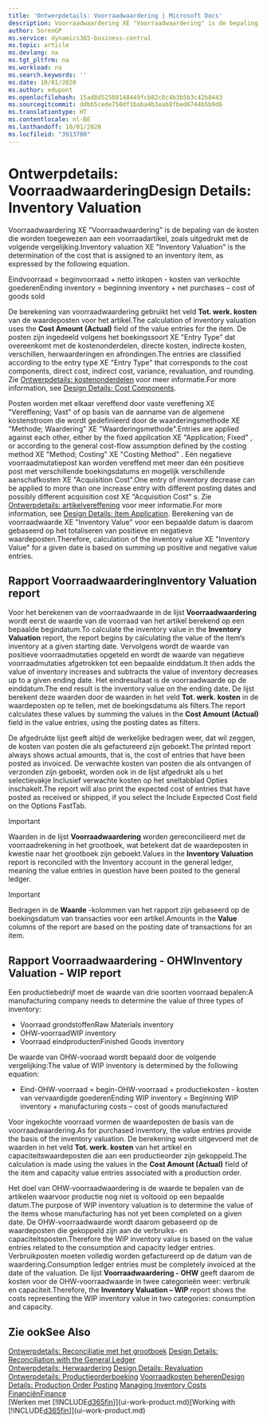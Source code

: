```yaml
---
title: 'Ontwerpdetails: Voorraadwaardering | Microsoft Docs'
description: Voorraadwaardering XE "Voorraadwaardering" is de bepaling van de kosten die worden toegewezen aan een voorraadartikel, zoals uitgedrukt met de volgende vergelijking.
author: SorenGP
ms.service: dynamics365-business-central
ms.topic: article
ms.devlang: na
ms.tgt_pltfrm: na
ms.workload: na
ms.search.keywords: ''
ms.date: 10/01/2020
ms.author: edupont
ms.openlocfilehash: 15ad8d52508148449fcb82c8c4b3b5b3c42b8443
ms.sourcegitcommit: ddbb5cede750df1baba4b3eab8fbed6744b5b9d6
ms.translationtype: HT
ms.contentlocale: nl-BE
ms.lasthandoff: 10/01/2020
ms.locfileid: "3913700"
---
```

# <a name="design-details-inventory-valuation"></a><span data-ttu-id="c394a-103">Ontwerpdetails: Voorraadwaardering</span><span class="sxs-lookup"><span data-stu-id="c394a-103">Design Details: Inventory Valuation</span></span>
<span data-ttu-id="c394a-104">Voorraadwaardering XE "Voorraadwaardering" is de bepaling van de kosten die worden toegewezen aan een voorraadartikel, zoals uitgedrukt met de volgende vergelijking.</span><span class="sxs-lookup"><span data-stu-id="c394a-104">Inventory valuation XE "Inventory Valuation"  is the determination of the cost that is assigned to an inventory item, as expressed by the following equation.</span></span>  

<span data-ttu-id="c394a-105">Eindvoorraad = beginvoorraad + netto inkopen - kosten van verkochte goederen</span><span class="sxs-lookup"><span data-stu-id="c394a-105">Ending inventory = beginning inventory + net purchases – cost of goods sold</span></span>  

<span data-ttu-id="c394a-106">De berekening van voorraadwaardering gebruikt het veld **Tot. werk. kosten** van de waardeposten voor het artikel.</span><span class="sxs-lookup"><span data-stu-id="c394a-106">The calculation of inventory valuation uses the **Cost Amount (Actual)** field of the value entries for the item.</span></span> <span data-ttu-id="c394a-107">De posten zijn ingedeeld volgens het boekingssoort XE "Entry Type" dat overeenkomt met de kostenonderdelen, directe kosten, indirecte kosten, verschillen, herwaarderingen en afrondingen.</span><span class="sxs-lookup"><span data-stu-id="c394a-107">The entries are classified according to the entry type XE "Entry Type"  that corresponds to the cost components, direct cost, indirect cost, variance, revaluation, and rounding.</span></span> <span data-ttu-id="c394a-108">Zie [Ontwerpdetails: kostenonderdelen](design-details-cost-components.md) voor meer informatie.</span><span class="sxs-lookup"><span data-stu-id="c394a-108">For more information, see [Design Details: Cost Components](design-details-cost-components.md).</span></span>  

<span data-ttu-id="c394a-109">Posten worden met elkaar vereffend door vaste vereffening XE "Vereffening; Vast" of op basis van de aanname van de algemene kostenstroom die wordt gedefinieerd door de waarderingsmethode XE "Methode; Waardering" XE "Waarderingsmethode".</span><span class="sxs-lookup"><span data-stu-id="c394a-109">Entries are applied against each other, either by the fixed application XE "Application; Fixed" , or according to the general cost-flow assumption defined by the costing method XE "Method; Costing"  XE "Costing Method" .</span></span> <span data-ttu-id="c394a-110">Eén negatieve voorraadmutatiepost kan worden vereffend met meer dan één positieve post met verschillende boekingsdatums en mogelijk verschillende aanschafkosten XE "Acquisition Cost".</span><span class="sxs-lookup"><span data-stu-id="c394a-110">One entry of inventory decrease can be applied to more than one increase entry with different posting dates and possibly different acquisition cost XE "Acquisition Cost" s.</span></span> <span data-ttu-id="c394a-111">Zie [Ontwerpdetails: artikelvereffening](design-details-item-application.md) voor meer informatie.</span><span class="sxs-lookup"><span data-stu-id="c394a-111">For more information, see [Design Details: Item Application](design-details-item-application.md).</span></span> <span data-ttu-id="c394a-112">Berekening van de voorraadwaarde XE "Inventory Value" voor een bepaalde datum is daarom gebaseerd op het totaliseren van positieve en negatieve waardeposten.</span><span class="sxs-lookup"><span data-stu-id="c394a-112">Therefore, calculation of the inventory value XE "Inventory Value"  for a given date is based on summing up positive and negative value entries.</span></span>  

## <a name="inventory-valuation-report"></a><span data-ttu-id="c394a-113">Rapport Voorraadwaardering</span><span class="sxs-lookup"><span data-stu-id="c394a-113">Inventory Valuation report</span></span>  
<span data-ttu-id="c394a-114">Voor het berekenen van de voorraadwaarde in de lijst **Voorraadwaardering** wordt eerst de waarde van de voorraad van het artikel berekend op een bepaalde begindatum.</span><span class="sxs-lookup"><span data-stu-id="c394a-114">To calculate the inventory value in the **Inventory Valuation** report, the report begins by calculating the value of the item’s inventory at a given starting date.</span></span> <span data-ttu-id="c394a-115">Vervolgens wordt de waarde van positieve voorraadmutaties opgeteld en wordt de waarde van negatieve voorraadmutaties afgetrokken tot een bepaalde einddatum.</span><span class="sxs-lookup"><span data-stu-id="c394a-115">It then adds the value of inventory increases and subtracts the value of inventory decreases up to a given ending date.</span></span> <span data-ttu-id="c394a-116">Het eindresultaat is de voorraadwaarde op de einddatum.</span><span class="sxs-lookup"><span data-stu-id="c394a-116">The end result is the inventory value on the ending date.</span></span> <span data-ttu-id="c394a-117">De lijst berekent deze waarden door de waarden in het veld **Tot. werk. kosten** in de waardeposten op te tellen, met de boekingsdatums als filters.</span><span class="sxs-lookup"><span data-stu-id="c394a-117">The report calculates these values by summing the values in the **Cost Amount (Actual)** field in the value entries, using the posting dates as filters.</span></span>  

<span data-ttu-id="c394a-118">De afgedrukte lijst geeft altijd de werkelijke bedragen weer, dat wil zeggen, de kosten van posten die als gefactureerd zijn geboekt.</span><span class="sxs-lookup"><span data-stu-id="c394a-118">The printed report always shows actual amounts, that is, the cost of entries that have been posted as invoiced.</span></span> <span data-ttu-id="c394a-119">De verwachte kosten van posten die als ontvangen of verzonden zijn geboekt, worden ook in de lijst afgedrukt als u het selectievakje Inclusief verwachte kosten op het sneltabblad Opties inschakelt.</span><span class="sxs-lookup"><span data-stu-id="c394a-119">The report will also print the expected cost of entries that have posted as received or shipped, if you select the Include Expected Cost field on the Options FastTab.</span></span>  

> [!IMPORTANT]  
>  <span data-ttu-id="c394a-120">Waarden in de lijst **Voorraadwaardering** worden gereconcilieerd met de voorraadrekening in het grootboek, wat betekent dat de waardeposten in kwestie naar het grootboek zijn geboekt.</span><span class="sxs-lookup"><span data-stu-id="c394a-120">Values in the **Inventory Valuation** report is reconciled with the Inventory account in the general ledger, meaning the value entries in question have been posted to the general ledger.</span></span>  

> [!IMPORTANT]  
>  <span data-ttu-id="c394a-121">Bedragen in de **Waarde** -kolommen van het rapport zijn gebaseerd op de boekingsdatum van transacties voor een artikel.</span><span class="sxs-lookup"><span data-stu-id="c394a-121">Amounts in the **Value** columns of the report are based on the posting date of transactions for an item.</span></span>  

## <a name="inventory-valuation---wip-report"></a><span data-ttu-id="c394a-122">Rapport Voorraadwaardering - OHW</span><span class="sxs-lookup"><span data-stu-id="c394a-122">Inventory Valuation - WIP report</span></span>  
<span data-ttu-id="c394a-123">Een productiebedrijf moet de waarde van drie soorten voorraad bepalen:</span><span class="sxs-lookup"><span data-stu-id="c394a-123">A manufacturing company needs to determine the value of three types of inventory:</span></span>  

* <span data-ttu-id="c394a-124">Voorraad grondstoffen</span><span class="sxs-lookup"><span data-stu-id="c394a-124">Raw Materials inventory</span></span>  
* <span data-ttu-id="c394a-125">OHW-voorraad</span><span class="sxs-lookup"><span data-stu-id="c394a-125">WIP inventory</span></span>  
* <span data-ttu-id="c394a-126">Voorraad eindproducten</span><span class="sxs-lookup"><span data-stu-id="c394a-126">Finished Goods inventory</span></span>  

<span data-ttu-id="c394a-127">De waarde van OHW-vooraad wordt bepaald door de volgende vergelijking:</span><span class="sxs-lookup"><span data-stu-id="c394a-127">The value of WIP inventory is determined by the following equation:</span></span>  

* <span data-ttu-id="c394a-128">Eind-OHW-voorraad = begin-OHW-voorraad + productiekosten - kosten van vervaardigde goederen</span><span class="sxs-lookup"><span data-stu-id="c394a-128">Ending WIP inventory = Beginning WIP inventory + manufacturing costs – cost of goods manufactured</span></span>  

<span data-ttu-id="c394a-129">Voor ingekochte voorraad vormen de waardeposten de basis van de voorraadwaardering.</span><span class="sxs-lookup"><span data-stu-id="c394a-129">As for purchased inventory, the value entries provide the basis of the inventory valuation.</span></span> <span data-ttu-id="c394a-130">De berekening wordt uitgevoerd met de waarden in het veld **Tot. werk. kosten** van het artikel en capaciteitswaardeposten die aan een productieorder zijn gekoppeld.</span><span class="sxs-lookup"><span data-stu-id="c394a-130">The calculation is made using the values in the **Cost Amount (Actual)** field of the item and capacity value entries associated with a production order.</span></span>  

<span data-ttu-id="c394a-131">Het doel van OHW-voorraadwaardering is de waarde te bepalen van de artikelen waarvoor productie nog niet is voltooid op een bepaalde datum.</span><span class="sxs-lookup"><span data-stu-id="c394a-131">The purpose of WIP inventory valuation is to determine the value of the items whose manufacturing has not yet been completed on a given date.</span></span> <span data-ttu-id="c394a-132">De OHW-voorraadwaarde wordt daarom gebaseerd op de waardeposten die gekoppeld zijn aan de verbruiks- en capaciteitsposten.</span><span class="sxs-lookup"><span data-stu-id="c394a-132">Therefore the WIP inventory value is based on the value entries related to the consumption and capacity ledger entries.</span></span> <span data-ttu-id="c394a-133">Verbruikposten moeten volledig worden gefactureerd op de datum van de waardering.</span><span class="sxs-lookup"><span data-stu-id="c394a-133">Consumption ledger entries must be completely invoiced at the date of the valuation.</span></span> <span data-ttu-id="c394a-134">De lijst **Voorraadwaardering - OHW** geeft daarom de kosten voor de OHW-voorraadwaarde in twee categorieën weer: verbruik en capaciteit.</span><span class="sxs-lookup"><span data-stu-id="c394a-134">Therefore, the **Inventory Valuation – WIP** report shows the costs representing the WIP inventory value in two categories: consumption and capacity.</span></span>  

## <a name="see-also"></a><span data-ttu-id="c394a-135">Zie ook</span><span class="sxs-lookup"><span data-stu-id="c394a-135">See Also</span></span>  
<span data-ttu-id="c394a-136">[Ontwerpdetails: Reconciliatie met het grootboek](design-details-reconciliation-with-the-general-ledger.md) </span><span class="sxs-lookup"><span data-stu-id="c394a-136">[Design Details: Reconciliation with the General Ledger](design-details-reconciliation-with-the-general-ledger.md) </span></span>  
<span data-ttu-id="c394a-137">[Ontwerpdetails: Herwaardering](design-details-revaluation.md) </span><span class="sxs-lookup"><span data-stu-id="c394a-137">[Design Details: Revaluation](design-details-revaluation.md) </span></span>  
<span data-ttu-id="c394a-138">[Ontwerpdetails: Productieorderboeking](design-details-production-order-posting.md)
[Voorraadkosten beheren](finance-manage-inventory-costs.md)</span><span class="sxs-lookup"><span data-stu-id="c394a-138">[Design Details: Production Order Posting](design-details-production-order-posting.md)
[Managing Inventory Costs](finance-manage-inventory-costs.md)</span></span>  
[<span data-ttu-id="c394a-139">Financiën</span><span class="sxs-lookup"><span data-stu-id="c394a-139">Finance</span></span>](finance.md)  
<span data-ttu-id="c394a-140">[Werken met [!INCLUDE[d365fin](includes/d365fin_md.md)]](ui-work-product.md)</span><span class="sxs-lookup"><span data-stu-id="c394a-140">[Working with [!INCLUDE[d365fin](includes/d365fin_md.md)]](ui-work-product.md)</span></span>
